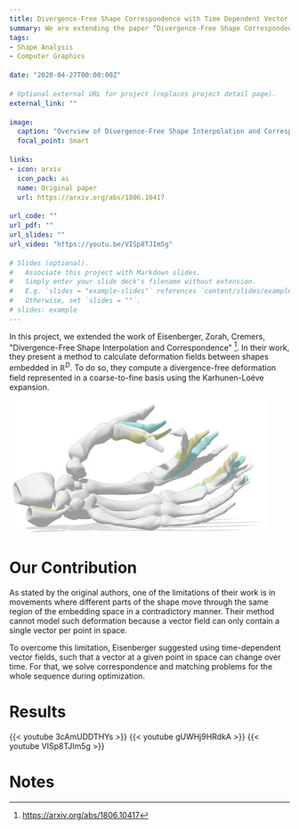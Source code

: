 ```yaml
---
title: Divergence-Free Shape Correspondence with Time Dependent Vector Fields
summary: We are extending the paper “Divergence-Free Shape Correspondence by Deformation” and representing a motion sequence as a time dependent vector field.
tags:
- Shape Analysis
- Computer Graphics

date: "2020-04-27T00:00:00Z"

# Optional external URL for project (replaces project detail page).
external_link: ""

image:
  caption: "Overview of Divergence-Free Shape Interpolation and Correspondence [[1]](https://arxiv.org/abs/1806.10417)"
  focal_point: Smart

links:
- icon: arxiv
  icon_pack: ai
  name: Original paper
  url: https://arxiv.org/abs/1806.10417

url_code: ""
url_pdf: ""
url_slides: ""
url_video: "https://youtu.be/VISp8TJIm5g"

# Slides (optional).
#   Associate this project with Markdown slides.
#   Simply enter your slide deck's filename without extension.
#   E.g. `slides = "example-slides"` references `content/slides/example-slides.md`.
#   Otherwise, set `slides = ""`.
# slides: example
---
```


In this project, we extended the work of Eisenberger, Zorah, Cremers, "Divergence-Free Shape Interpolation and Correspondence" [^1]. In their work, they present a method to calculate deformation fields between shapes embedded in $\mathbb{R}^D$. To do so, they compute a divergence-free deformation field represented in a coarse-to-fine basis using the Karhunen-Loéve expansion.

![Example of parts of the shape moving in different directions at the same point](original_failure.jpg "Example of parts of a shape moving in different directions in the same part of the space [[1]](https://arxiv.org/abs/1806.10417)")

# Our Contribution

As stated by the original authors, one of the limitations of their work is in movements where different parts of the shape move through the same
region of the embedding space in a contradictory manner.
Their method cannot model such deformation because a vector field can only contain a single vector per point in space.

To overcome this limitation, Eisenberger suggested using time-dependent vector fields, such that a vector at a given point in space can change over time. For that, we solve correspondence and matching problems for the whole sequence during optimization.

# Results

{{< youtube 3cAmUDDTHYs >}}
{{< youtube gUWHj9HRdkA >}}
{{< youtube VISp8TJIm5g >}}

# Notes

[^1]: https://arxiv.org/abs/1806.10417

